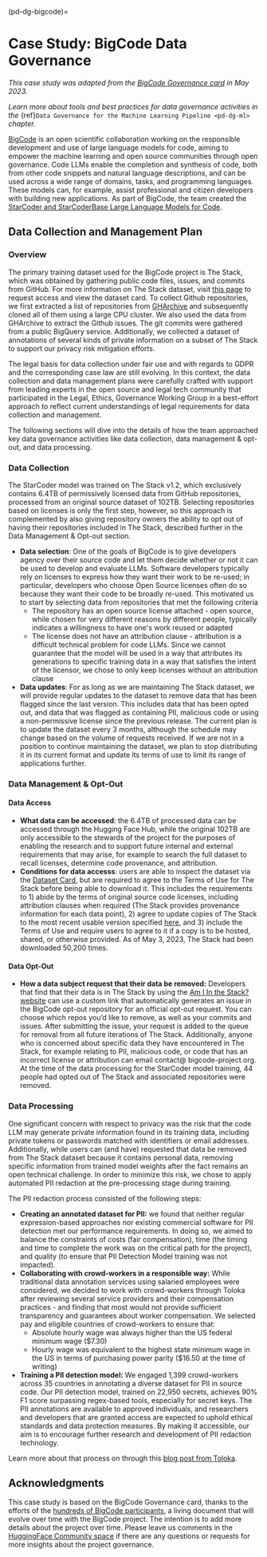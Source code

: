 (pd-dg-bigcode)=

# Case Study: BigCode Data Governance
_This case study was adapted from the [BigCode Governance card](https://huggingface.co/datasets/bigcode/governance-card) in May 2023._

_Learn more about tools and best practices for data governance activities in the_ {ref}`Data Governance for the Machine Learning Pipeline <pd-dg-ml>` _chapter._
 
[BigCode](https://www.bigcode-project.org/) is an open scientific collaboration working on the responsible development and use of large language models for code, aiming to empower the machine learning and open source communities through open governance.
Code LLMs enable the completion and synthesis of code, both from other code snippets and natural language descriptions, and can be used across a wide range of domains, tasks, and programming languages. 
These models can, for example, assist professional and citizen developers with building new applications.
As part of BigCode, the team created the [StarCoder and StarCoderBase Large Language Models for Code](https://huggingface.co/blog/starcoder). 

## Data Collection and Management Plan

### Overview 
The primary training dataset used for the BigCode project is The Stack, which was obtained by gathering public code files, issues, and commits from GitHub. 
For more information on The Stack dataset, visit [this page](https://huggingface.co/datasets/bigcode/the-stack) to request access and view the dataset card.
To collect Github repositories, we first extracted a list of repositories from [GHArchive](https://www.gharchive.org/) and subsequently cloned all of them using a large CPU cluster. 
We also used the data from GHArchive to extract the Github issues. 
The git commits were gathered from a public BigQuery service. 
Additionally, we collected a dataset of annotations of several kinds of private information on a subset of The Stack to support our privacy risk mitigation efforts.

The legal basis for data collection under fair use and with regards to GDPR and the corresponding case law are still evolving. 
In this context, the data collection and data management plans were carefully crafted with support from leading experts in the open source and legal tech community that participated in the Legal, Ethics, Governance Working Group in a best-effort approach to reflect current understandings of legal requirements for data collection and management.

The following sections will dive into the details of how the team approached key data governance activities like data collection, data management & opt-out, and data processing.

### Data Collection

The StarCoder model was trained on The Stack v1.2, which exclusively contains 6.4TB of permissively licensed data from GitHub repositories, processed from an original source dataset of 102TB. 
Selecting repositories based on licenses is only the first step, however, so this approach is complemented by also giving repository owners the ability to opt out of having their repositories included in The Stack, described further in the Data Management & Opt-out section.
* **Data selection**: One of the goals of BigCode is to give developers agency over their source code and let them decide whether or not it can be used to develop and evaluate LLMs. Software developers typically rely on licenses to express how they want their work to be re-used; in particular, developers who choose Open Source licenses often do so because they want their code to be broadly re-used. This motivated us to start by selecting data from repositories that met the following criteria
  * The repository has an open source license attached - open source, while chosen for very different reasons by different people, typically indicates a willingness to have one's work reused or adapted
  * The license does not have an attribution clause - attribution is a difficult technical problem for code LLMs. Since we cannot guarantee that the model will be used in a way that attributes its generations to specific training data in a way that satisfies the intent of the licensor, we chose to only keep licenses without an attribution clause
* **Data updates**: For as long as we are maintaining The Stack dataset, we will provide regular updates to the dataset to remove data that has been flagged since the last version. This includes data that has been opted out, and data that was flagged as containing PII, malicious code or using a non-permissive license since the previous release. The current plan is to update the dataset every 3 months, although the schedule may change based on the volume of requests received. If we are not in a position to continue maintaining the dataset, we plan to stop distributing it in its current format and update its terms of use to limit its range of applications further.

### Data Management & Opt-Out

#### Data Access
* **What data can be accessed**: the 6.4TB of processed data can be accessed through the Hugging Face Hub, while the original 102TB are only accessible to the stewards of the project for the purposes of enabling the research and to support future internal and external requirements that may arise, for example to search the full dataset to recall licenses, determine code provenance, and attribution.
* **Conditions for data accesss**: users are able to inspect the dataset via the [Dataset Card](https://huggingface.co/datasets/bigcode/the-stack#dataset-card-for-the-stack), but are required to agree to the Terms of Use for The Stack before being able to download it. This includes the requirements to 1) abide by the terms of original source code licenses, including attribution clauses when required (The Stack provides provenance information for each data point), 2) agree to update copies of The Stack to the most recent usable version specified [here](https://huggingface.co/datasets/bigcode/the-stack/discussions/7), and 3) include the Terms of Use and require users to agree to it if a copy is to be hosted, shared, or otherwise provided. As of May 3, 2023, The Stack had been downloaded 50,200 times.

#### Data Opt-Out
* **How a data subject request that their data be removed:** Developers that find that their data is in The Stack by using the [Am I In the Stack? website](https://huggingface.co/spaces/bigcode/in-the-stack) can use a custom link that automatically generates an issue in the BigCode opt-out repository for an official opt-out request. You can choose which repos you’d like to remove, as well as your commits and issues. After submitting the issue, your request is added to the queue for removal from all future iterations of The Stack. Additionally, anyone who is concerned about specific data they have encountered in The Stack, for example relating to PII, malicious code, or code that has an incorrect license or attribution can email contact@ bigcode-project.org. At the time of the data processing for the StarCoder model training, 44 people had opted out of The Stack and associated repositories were removed.

### Data Processing

One significant concern with respect to privacy was the risk that the code LLM may generate private information found in its training data, including private tokens or passwords matched with identifiers or email addresses. 
Additionally, while users can (and have) requested that data be removed from The Stack dataset because it contains personal data, removing specific information from trained model weights after the fact remains an open technical challenge. 
In order to minimize this risk, we chose to apply automated PII redaction at the pre-processing stage during training.

The PII redaction process consisted of the following steps:
* **Creating an annotated dataset for PII:** we found that neither regular expression-based approaches nor existing commercial software for PII detection met our performance requirements. In doing so, we aimed to balance the constraints of costs (fair compensation), time (the timing and time to complete the work was on the critical path for the project), and quality (to ensure that PII Detection Model training was not impacted). 
* **Collaborating with crowd-workers in a responsible way:** While traditional data annotation services using salaried employees were considered, we decided to work with crowd-workers through Toloka after reviewing several service providers and their compensation practices - and finding that most would not provide sufficient transparency and guarantees about worker compensation. We selected pay and eligible countries of crowd-workers to ensure that:
  * Absolute hourly wage was always higher than the US federal minimum wage ($7.30)
  * Hourly wage was equivalent to the highest state minimum wage in the US in terms of purchasing power parity ($16.50 at the time of writing)
* **Training a PII detection model:** We engaged 1,399 crowd-workers across 35 countries in annotating a diverse dataset for PII in source code. Our PII detection model, trained on 22,950 secrets, achieves 90% F1 score surpassing regex-based tools, especially for secret keys. The PII annotations are available to approved individuals, and researchers and developers that are granted access are expected to uphold ethical standards and data protection measures. By making it accessible, our aim is to encourage further research and development of PII redaction technology.

Learn more about that process on through this [blog post from Toloka](https://toloka.ai/blog/bigcode-project/).

## Acknowledgments

This case study is based on the BigCode Governance card, thanks to the efforts of the [hundreds of BigCode participants](https://huggingface.co/bigcode), a living document that will evolve over time with the BigCode project. 
The intention is to add more details about the project over time. 
Please leave us comments in the [HuggingFace Community space](https://huggingface.co/datasets/bigcode/governance-card/discussions) if there are any questions or requests for more insights about the project governance. 
